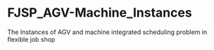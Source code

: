 # FJSP_AGV-Machine_Instances
The Instances of AGV and machine integrated scheduling problem in flexible job shop
